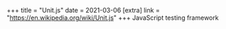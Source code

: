 +++
title = "Unit.js"
date = 2021-03-06
[extra]
link = "https://en.wikipedia.org/wiki/Unit.js"
+++
JavaScript testing framework

